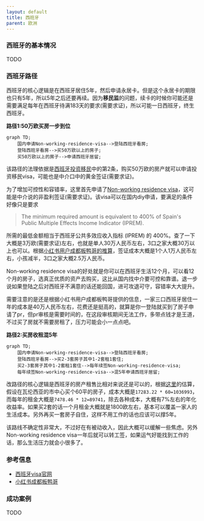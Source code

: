 ```yaml
---
layout: default
title: 西班牙
parent: 欧洲
---
```


### 西班牙的基本情况

TODO

### 西班牙路径

西班牙的核心逻辑是在西班牙居住5年，然后申请永居卡。但是这个永居卡的期限也只有5年，所以5年之后还要再续。因为**移民监**的问题，续卡的时候你可能还是需要满足每年在西班牙待满183天的要求(需要求证)，所以可能一日西班牙，终生西班牙。

**路径1:50万欧买房一步到位**

```mermaid
graph TD;
    国内申请Non-working-residence-visa-->登陆西班牙看房;
    登陆西班牙看房-->买50万欧以上的房子;
    买50万欧以上的房子-->申请西班牙居留;
```
该路径的法理依据是[西班牙投资移民](https://www.exteriores.gob.es/Consulados/londres/en/ServiciosConsulares/Paginas/Consular/Visado-de-inversor.aspx)中的第2条，购买50万欧的房产就可以申请投资移民visa，可能也是中介口中的黄金签证(需要求证)。

为了增加可控性和容错率，这里首先申请了[Non-working residence visa](https://www.exteriores.gob.es/Consulados/londres/en/ServiciosConsulares/Paginas/Consular/Visado-de-residencia-no-lucrativa.aspx)，这可能是中介说的非盈利签证(需要求证)。该visa可以在国内diy申请，要满足的条件好像只是要求
> The minimum required amount is equivalent to 400% of Spain's Public Multiple Effects Income Indicator (IPREM). 

所需的最低金额相当于西班牙公共多效应收入指标 (IPREM) 的 400%。查了一下大概是3万欧(需要求证)左右，也就是单人30万人民币左右，3口之家大概30万以上也可以。根据[小红书用户成都板鸭哥的推算](https://www.xiaohongshu.com/explore/65be207b000000000702bf5a)，签证成本大概是1个人1万人民币左右，小孩减半，3口之家大概2.5万人民币。

Non-working residence visa的好处就是你可以在西班牙生活12个月，可以看12个月的房子，选真正优质的资产去购买，这比从国内找中介要可控和靠谱。退一步说如果登陆之后对西班牙不满意的话还能回国，进可攻退可守，容错率大大提升。

需要注意的是还是根据小红书用户成都板鸭哥提供的信息，一家三口西班牙居住一年的成本是40万人民币左右，花费还是挺高的，就算是你一登陆就买到了房子申请了pr，但pr审核是需要时间的，在这段审核期间无法工作，多带点钱才是王道，不过买了房就不需要房租了，压力可能会小一点点吧。

**路径2:买房收租混5年**

```mermaid
graph TD;
    国内申请Non-working-residence-visa-->登陆西班牙看房;
    登陆西班牙看房-->买2-3套房子其中1-2套租1套住;
    买2-3套房子其中1-2套租1套住-->每年续签Non-working-residence-visa;
    每年续签Non-working-residence-visa-->混5年申请西班牙居留;
```

改路径的核心逻辑是西班牙的房产租售比相对来说还是可以的，根据[这里](https://www.numbeo.com/property-investment/compare_cities.jsp?country1=China&country2=Spain&city1=Guangzhou&city2=Valencia)的估算，假设在瓦伦西亚的市中心买个60平的房子，成本大概是`17283.22 * 60=1036993`，而每年的租金大概是`7478.46 * 12=89741`，除去各种成本，大概有7%左右的年化收益率。如果买2套的话一个月租金大概就是1800欧左右，基本可以覆盖一家人的生活成本。另外再买一套房子自住，这样不用工作的话也应该可以撑5年。

该路线不确定性非常大，不过好在有被动收入，因此大概可以缓解一些焦虑。另外Non-working residence visa一年后就可以转工签，如果运气好能找到工作的话，那么生活压力就会小很多了。

### 参考信息

- [西班牙visa官网](https://www.exteriores.gob.es/Consulados/londres/en/ServiciosConsulares/Paginas/inicio.aspx)
- [小红书成都板鸭哥](https://www.xiaohongshu.com/user/profile/64d485240000000001026b69)

### 成功案例

TODO